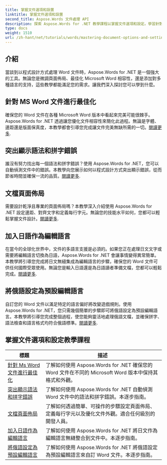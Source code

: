 ```yaml
---
title: 掌握文件選項和設置
linktitle: 掌握文件選項和設置
second_title: Aspose.Words 文件處理 API
description: 探索 Aspose.Words for .NET 教學課程以掌握文件選項和設定。學習針對 Word、語法檢查、頁面佈局和編輯語言的最佳化。
type: docs
weight: 1510
url: /zh-hant/net/tutorials/words/mastering-document-options-and-settings/
---
```

## 介紹

當談到以程式設計方式處理 Word 文件時，Aspose.Words for .NET 是一個強大的工具。無論您是微調頁面佈局、最佳化 Microsoft Word 相容性，還是添加對多種語言的支持，這些教學都能滿足您的需求。讓我們深入探討您可以學到什麼。

## 針對 MS Word 文件進行最佳化
確保您的 Word 文件在各種 Microsoft Word 版本中看起來完美可能很棘手。 Aspose.Words for .NET 透過讓您優化文件相容性來簡化此過程。無論是字體、邊距還是版面保真度，本教學都會引導您完成讓文件完美無缺所需的一切。[閱讀更多](./optimize-for-ms-word-document/).

## 突出顯示語法和拼字錯誤
誰沒有努力找出每一個語法和拼字錯誤？使用 Aspose.Words for .NET，您可以自動偵測文件中的錯誤。本教學向您展示如何以程式設計方式突出顯示錯誤，從而節省時間並確保一流的品質。[閱讀更多](./highlight-grammatical-and-spelling-errors/).

## 文檔頁面佈局
需要設計乾淨且專業的頁面佈局嗎？本教學深入介紹使用 Aspose.Words for .NET 設定邊距、對齊文字和定義每行字元。無論您的技能水平如何，您都可以輕鬆掌握文件設計。[閱讀更多](./document-page-layout/).

## 加入日語作為編輯語言
在當今的全球化世界中，文件的多語言支援是必須的。如果您正在處理日文文字或需要將編輯語言切換為日語，Aspose.Words for .NET 會讓事情變得異常簡單。本教學將引導您完成將日文無縫集成為編輯語言的步驟，確保您的 Word 文件可供任何國際受眾使用。無論您是輸入日語還是為日語讀者準備文檔，您都可以輕鬆完成。[閱讀更多](./adding-japanese-as-editing-languages/).

## 將俄語設定為預設編輯語言
自訂您的 Word 文件以滿足特定的語言偏好將改變遊戲規則。使用 Aspose.Words for .NET，您只需幾個簡單的步驟即可將俄語設定為預設編輯語言。本教學將引導您完成整個過程，使您能夠靈活地處理俄語文檔，並確保拼字、語法檢查和語言格式均符合俄語標準。[閱讀更多](./set-russian-as-default-edit-language/).


 ## 掌握文件選項和設定教學課程
| 標題 | 描述 |
| --- | --- |
| [針對 Ms Word 文件進行最佳化](./optimize-for-ms-word-document/) | 了解如何使用 Aspose.Words for .NET 確保您的 Word 文件在不同的 Microsoft Word 版本中保持其格式和外觀。 |
| [突出顯示語法和拼字錯誤](./highlight-grammatical-and-spelling-errors/) | 了解如何使用 Aspose.Words for .NET 自動偵測 Word 文件中的語法和拼字錯誤。本逐步指南。 |
| [文檔頁面佈局](./document-page-layout/) | 了解如何透過簡單、可操作的步驟設定頁面佈局、定義每行字元以及優化文件外觀。適合任何級別的開發人員。 |
| [加入日語作為編輯語言](./adding-japanese-as-editing-languages/) | 了解如何使用 Aspose.Words for .NET 將日文作為編輯語言無縫整合到文件中。本逐步指南。 |
| [將俄語設定為預設編輯語言](./set-russian-as-default-edit-language/) | 了解如何使用 Aspose.Words for .NET 將俄語設定為預設編輯語言來自訂 Word 文件。本逐步指南。 |